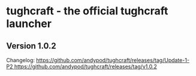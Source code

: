 # tughcraft - the official tughcraft launcher
## Version 1.0.2
Changelog: [https://github.com/andypod/tughcraft/releases/tag/Update-1-P2 ](https://github.com/andypod/tughcraft/releases/tag/v1.0.2)https://github.com/andypod/tughcraft/releases/tag/v1.0.2
